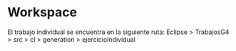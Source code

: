 # Workspace
El trabajo individual se encuentra en la siguiente ruta:
Eclipse > TrabajosG4 > src > cl > generation > ejercicioIndividual
